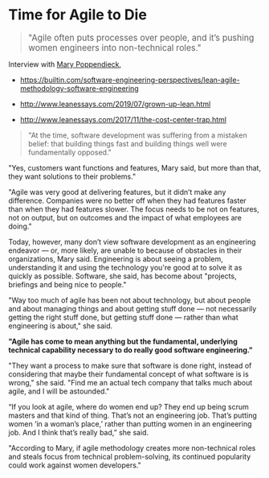 # Time for Agile to Die


> <big>"Agile often puts processes over people, and it’s pushing women engineers into non-technical roles."</big>

Interview with [Mary Poppendieck](http://www.leanessays.com/),

+ https://builtin.com/software-engineering-perspectives/lean-agile-methodology-software-engineering

+ http://www.leanessays.com/2019/07/grown-up-lean.html

+ http://www.leanessays.com/2017/11/the-cost-center-trap.html


> "At the time, software development was suffering from a mistaken belief: that building things fast and building things well were fundamentally opposed."

"Yes, customers want functions and features, Mary said, but more than that, they want solutions to their problems."

"Agile was very good at delivering features, but it didn’t make any difference. Companies were no better off when they had features faster than when they had features slower. The focus needs to be not on features, not on output, but on outcomes and the impact of what employees are doing."

Today, however, many don’t view software development as an engineering endeavor — or, more likely, are unable to because of obstacles in their organizations, Mary said. Engineering is about seeing a problem, understanding it and using the technology you're good at to solve it as quickly as possible. Software, she said, has become about "projects, briefings and being nice to people."

"Way too much of agile has been not about technology, but about people and about managing things and about getting stuff done — not necessarily getting the right stuff done, but getting stuff done — rather than what engineering is about," she said. 

**"Agile has come to mean anything but the fundamental, underlying technical capability necessary to do really good software engineering."**

"They want a process to make sure that software is done right, instead of considering that maybe their fundamental concept of what software is is wrong," she said. "Find me an actual tech company that talks much about agile, and I will be astounded."

“If you look at agile, where do women end up? They end up being scrum masters and that kind of thing. That’s not an engineering job. That’s putting women ‘in a woman’s place,’ rather than putting women in an engineering job. And I think that’s really bad,” she said.

"According to Mary, if agile methodology creates more non-technical roles and steals focus from technical problem-solving, its continued popularity could work against women developers."

